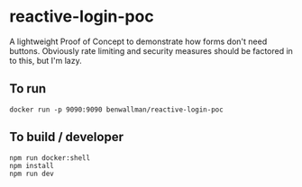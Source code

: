# reactive-login-poc

A lightweight Proof of Concept to demonstrate how forms don't need buttons. Obviously rate limiting and security measures should be factored in to this, but I'm lazy.

## To run

```
docker run -p 9090:9090 benwallman/reactive-login-poc
```

## To build / developer
```
npm run docker:shell
npm install
npm run dev
```
